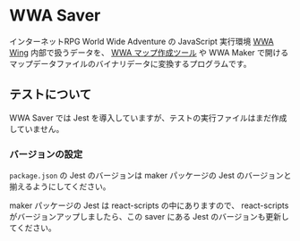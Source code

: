 WWA Saver
===
インターネットRPG World Wide Adventure の JavaScript 実行環境 [WWA Wing](https://wwawing.com/) 内部で扱うデータを、 [WWA マップ作成ツール](https://wwajp.com/making.html) や WWA Maker で開けるマップデータファイルのバイナリデータに変換するプログラムです。

## テストについて
WWA Saver では Jest を導入していますが、テストの実行ファイルはまだ作成していません。

### バージョンの設定
`package.json` の Jest のバージョンは maker パッケージの Jest のバージョンと揃えるようにしてください。

maker パッケージの Jest は react-scripts の中にありますので、 react-scripts がバージョンアップしましたら、この saver にある Jest のバージョンも更新してください。
